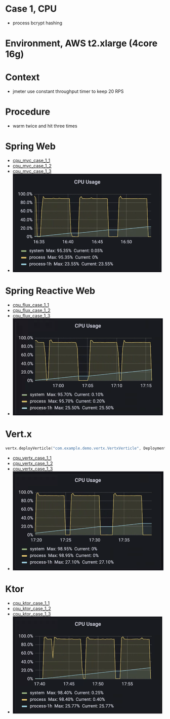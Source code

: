 # Case 1, CPU
* process bcrypt hashing

# Environment, AWS t2.xlarge (4core 16g)

# Context
* jmeter use constant throughput timer to keep 20 RPS

# Procedure
* warm twice and hit three times

# Spring Web
* [cpu_mvc_case_1_1](https://b2etw.github.io/reactive-coroutine-performance-test/cpu/cpu_mvc_case_1_1/index.html)
* [cpu_mvc_case_1_2](https://b2etw.github.io/reactive-coroutine-performance-test/cpu/cpu_mvc_case_1_2/index.html)
* [cpu_mvc_case_1_3](https://b2etw.github.io/reactive-coroutine-performance-test/cpu/cpu_mvc_case_1_3/index.html)
* ![](https://raw.githubusercontent.com/b2etw/reactive-coroutine-performance-test/main/docs/cpu/cpu_mvc_case_1.png)

# Spring Reactive Web
* [cpu_flux_case_1_1](https://b2etw.github.io/reactive-coroutine-performance-test/cpu/cpu_flux_case_1_1/index.html)
* [cpu_flux_case_1_2](https://b2etw.github.io/reactive-coroutine-performance-test/cpu/cpu_flux_case_1_2/index.html)
* [cpu_flux_case_1_3](https://b2etw.github.io/reactive-coroutine-performance-test/cpu/cpu_flux_case_1_3/index.html)
* ![](https://raw.githubusercontent.com/b2etw/reactive-coroutine-performance-test/main/docs/cpu/cpu_flux_case_1.png)

# Vert.x
```kotlin
vertx.deployVerticle("com.example.demo.vertx.VertxVerticle", DeploymentOptions().setInstances(VertxOptions.DEFAULT_EVENT_LOOP_POOL_SIZE))
```
* [cpu_vertx_case_1_1](https://b2etw.github.io/reactive-coroutine-performance-test/cpu/cpu_vertx_case_1_1/index.html)
* [cpu_vertx_case_1_2](https://b2etw.github.io/reactive-coroutine-performance-test/cpu/cpu_vertx_case_1_2/index.html)
* [cpu_vertx_case_1_3](https://b2etw.github.io/reactive-coroutine-performance-test/cpu/cpu_vertx_case_1_3/index.html)
* ![](https://raw.githubusercontent.com/b2etw/reactive-coroutine-performance-test/main/docs/cpu/cpu_vertx_case_1.png)

# Ktor
* [cpu_ktor_case_1_1](https://b2etw.github.io/reactive-coroutine-performance-test/cpu/cpu_ktor_case_1_1/index.html)
* [cpu_ktor_case_1_2](https://b2etw.github.io/reactive-coroutine-performance-test/cpu/cpu_ktor_case_1_2/index.html)
* [cpu_ktor_case_1_3](https://b2etw.github.io/reactive-coroutine-performance-test/cpu/cpu_ktor_case_1_3/index.html)
* ![](https://raw.githubusercontent.com/b2etw/reactive-coroutine-performance-test/main/docs/cpu/cpu_ktor_case_1.png)
